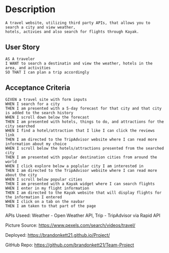 
# Description

```
A travel website, utilizing third party APIs, that allows you to search a city and view weather, 
hotels, activies and also search for flights through Kayak.
```

## User Story

```
AS A traveler
I WANT to search a destinatin and view the weather, hotels in the area, and activities
SO THAT I can plan a trip accordingly
```

## Acceptance Criteria

```
GIVEN a travel site with form inputs
WHEN I search for a city
THEN I am presented with a 5-day forecast for that city and that city is added to the search history
WHEN I scroll down below the forecast
THEN I am presented with hotels, things to do, and attractions for the city searched
WHEN I find a hotel/attraction that I like I can click the reviews link
THEN I am directed to the TripAdvisor website where I can read more information about my choice
WHEN I scroll below the hotels/attractions presented from the searched city
THEN I am presented with popular destination cities from around the world
WHEN I click explore below a poplular city I am interested in
THEN I am directed to the TripAdvisor website where I can read more about the city
WHEN I scroll below popular cities
THEN I am presented with a Kayak widget where I can search flights
WHEN I enter in my flight information
THEN I am directed to the Kayak website that will display flights for the information I entered
WHEN I click on a tab on the navbar
THEN I am taken to that part of the page
```

APIs Useed:
Weather - Open Weather API,
Trip - TripAdvisor via Rapid API

Picture Source:
https://www.pexels.com/search/videos/travel/

Deployed: https://brandonkett21.github.io/Project/

GitHub Repo: https://github.com/brandonkett21/Team-Project
